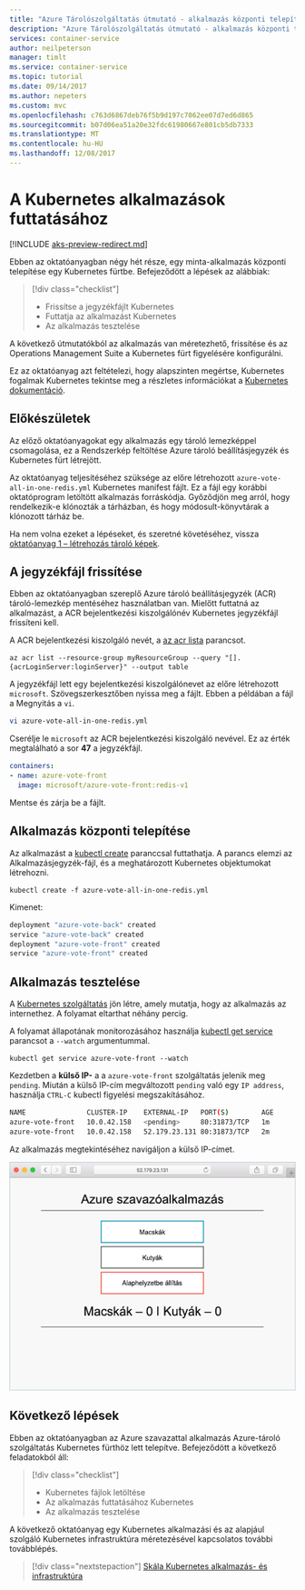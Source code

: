```yaml
---
title: "Azure Tárolószolgáltatás útmutató - alkalmazás központi telepítése"
description: "Azure Tárolószolgáltatás útmutató - alkalmazás központi telepítése"
services: container-service
author: neilpeterson
manager: timlt
ms.service: container-service
ms.topic: tutorial
ms.date: 09/14/2017
ms.author: nepeters
ms.custom: mvc
ms.openlocfilehash: c763d6867deb76f5b9d197c7062ee07d7ed6d865
ms.sourcegitcommit: b07d06ea51a20e32fdc61980667e801cb5db7333
ms.translationtype: MT
ms.contentlocale: hu-HU
ms.lasthandoff: 12/08/2017
---
```

# <a name="run-applications-in-kubernetes"></a>A Kubernetes alkalmazások futtatásához

[!INCLUDE [aks-preview-redirect.md](../../../includes/aks-preview-redirect.md)]

Ebben az oktatóanyagban négy hét része, egy minta-alkalmazás központi telepítése egy Kubernetes fürtbe. Befejeződött a lépések az alábbiak:

> [!div class="checklist"]
> * Frissítse a jegyzékfájlt Kubernetes
> * Futtatja az alkalmazást Kubernetes
> * Az alkalmazás tesztelése

A következő útmutatókból az alkalmazás van méretezhető, frissítése és az Operations Management Suite a Kubernetes fürt figyelésére konfigurálni.

Ez az oktatóanyag azt feltételezi, hogy alapszinten megértse, Kubernetes fogalmak Kubernetes tekintse meg a részletes információkat a [Kubernetes dokumentáció](https://kubernetes.io/docs/home/).

## <a name="before-you-begin"></a>Előkészületek

Az előző oktatóanyagokat egy alkalmazás egy tároló lemezképpel csomagolása, ez a Rendszerkép feltöltése Azure tároló beállításjegyzék és Kubernetes fürt létrejött. 

Az oktatóanyag teljesítéséhez szüksége az előre létrehozott `azure-vote-all-in-one-redis.yml` Kubernetes manifest fájlt. Ez a fájl egy korábbi oktatóprogram letöltött alkalmazás forráskódja. Győződjön meg arról, hogy rendelkezik-e klónozták a tárházban, és hogy módosult-könyvtárak a klónozott tárház be.

Ha nem volna ezeket a lépéseket, és szeretné követéséhez, vissza [oktatóanyag 1 – létrehozás tároló képek](./container-service-tutorial-kubernetes-prepare-app.md). 

## <a name="update-manifest-file"></a>A jegyzékfájl frissítése

Ebben az oktatóanyagban szereplő Azure tároló beállításjegyzék (ACR) tároló-lemezkép mentéséhez használatban van. Mielőtt futtatná az alkalmazást, a ACR bejelentkezési kiszolgálónév Kubernetes jegyzékfájl frissíteni kell.

A ACR bejelentkezési kiszolgáló nevét, a [az acr lista](/cli/azure/acr#list) parancsot.

```azurecli-interactive
az acr list --resource-group myResourceGroup --query "[].{acrLoginServer:loginServer}" --output table
```

A jegyzékfájl lett egy bejelentkezési kiszolgálónevet az előre létrehozott `microsoft`. Szövegszerkesztőben nyissa meg a fájlt. Ebben a példában a fájl a Megnyitás a `vi`.

```bash
vi azure-vote-all-in-one-redis.yml
```

Cserélje le `microsoft` az ACR bejelentkezési kiszolgáló nevével. Ez az érték megtalálható a sor **47** a jegyzékfájl.

```yaml
containers:
- name: azure-vote-front
  image: microsoft/azure-vote-front:redis-v1
```

Mentse és zárja be a fájlt.

## <a name="deploy-application"></a>Alkalmazás központi telepítése

Az alkalmazást a [kubectl create](https://kubernetes.io/docs/user-guide/kubectl/v1.6/#create) paranccsal futtathatja. A parancs elemzi az Alkalmazásjegyzék-fájl, és a meghatározott Kubernetes objektumokat létrehozni.

```azurecli-interactive
kubectl create -f azure-vote-all-in-one-redis.yml
```

Kimenet:

```bash
deployment "azure-vote-back" created
service "azure-vote-back" created
deployment "azure-vote-front" created
service "azure-vote-front" created
```

## <a name="test-application"></a>Alkalmazás tesztelése

A [Kubernetes szolgáltatás](https://kubernetes.io/docs/concepts/services-networking/service/) jön létre, amely mutatja, hogy az alkalmazás az internethez. A folyamat eltarthat néhány percig. 

A folyamat állapotának monitorozásához használja [kubectl get service](https://review.docs.microsoft.com/azure/container-service/container-service-kubernetes-walkthrough?branch=pr-en-us-17681) parancsot a `--watch` argumentummal.

```azurecli-interactive
kubectl get service azure-vote-front --watch
```

Kezdetben a **külső IP-** a a `azure-vote-front` szolgáltatás jelenik meg `pending`. Miután a külső IP-cím megváltozott `pending` való egy `IP address`, használja `CTRL-C` kubectl figyelési megszakításához.

```bash
NAME               CLUSTER-IP    EXTERNAL-IP   PORT(S)        AGE
azure-vote-front   10.0.42.158   <pending>     80:31873/TCP   1m
azure-vote-front   10.0.42.158   52.179.23.131 80:31873/TCP   2m
```

Az alkalmazás megtekintéséhez navigáljon a külső IP-címet.

![Egy Azure-beli Kubernetes-fürt képe](media/container-service-kubernetes-tutorials/azure-vote.png)

## <a name="next-steps"></a>Következő lépések

Ebben az oktatóanyagban az Azure szavazattal alkalmazás Azure-tároló szolgáltatás Kubernetes fürthöz lett telepítve. Befejeződött a következő feladatokból áll:  

> [!div class="checklist"]
> * Kubernetes fájlok letöltése
> * Az alkalmazás futtatásához Kubernetes
> * Az alkalmazás tesztelése

A következő oktatóanyag egy Kubernetes alkalmazási és az alapjául szolgáló Kubernetes infrastruktúra méretezésével kapcsolatos további továbblépés. 

> [!div class="nextstepaction"]
> [Skála Kubernetes alkalmazás- és infrastruktúra](./container-service-tutorial-kubernetes-scale.md)